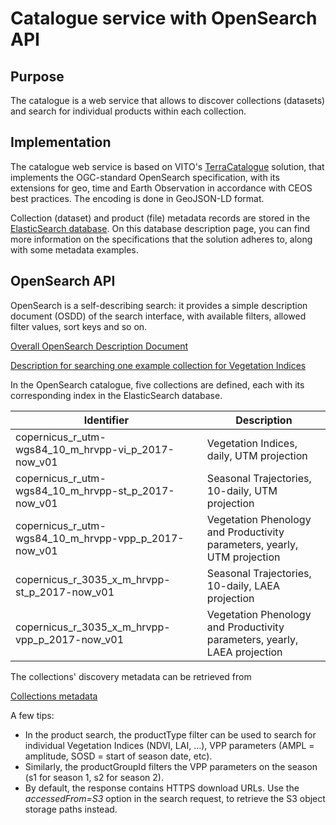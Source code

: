 # Catalogue service with OpenSearch API

## Purpose

The catalogue is a web service that allows to discover collections (datasets) and search for individual products within each collection.

## Implementation

The catalogue web service is based on VITO's [TerraCatalogue](https://docs.terrascope.be/?_gl=1*8vj7j*_ga*MTkzNTQzMDQyNy4xNjM2MDEzMjAx*_ga_8W09K9NBS9*MTcwMDQ5NDQxNi4xNC4xLjE3MDA0OTQ0MjEuMC4wLjA.#/Developers/WebServices/TerraCatalogue/TerraCatalogue) solution, that implements the OGC-standard OpenSearch specification, with its extensions for geo, time and Earth Observation in accordance with CEOS best practices.
The encoding is done in GeoJSON-LD format.

Collection (dataset) and product (file) metadata records are stored in the [ElasticSearch database](../04_Database/properties/). On this database description page, you can find more information on the specifications that the solution adheres to, along with some metadata examples.

## OpenSearch API

OpenSearch is a self-describing search: it provides a simple description document (OSDD) of the search interface, with available filters, allowed filter values, sort keys and so on.

[Overall OpenSearch Description Document](https://phenology.vgt.vito.be/description)

[Description for searching one example collection for Vegetation Indices](https://phenology.vgt.vito.be/description?collection=copernicus_r_utm-wgs84_10_m_hrvpp-vi_p_2017-now_v01)

In the OpenSearch catalogue, five collections are defined, each with its corresponding index in the ElasticSearch database.

|Identifier|Description|
|----------|-----------|
|copernicus_r_utm-wgs84_10_m_hrvpp-vi_p_2017-now_v01|Vegetation Indices, daily, UTM projection|
|copernicus_r_utm-wgs84_10_m_hrvpp-st_p_2017-now_v01|Seasonal Trajectories, 10-daily, UTM projection|
|copernicus_r_utm-wgs84_10_m_hrvpp-vpp_p_2017-now_v01|Vegetation Phenology and Productivity parameters, yearly, UTM projection|
|copernicus_r_3035_x_m_hrvpp-st_p_2017-now_v01|Seasonal Trajectories, 10-daily, LAEA projection|
|copernicus_r_3035_x_m_hrvpp-vpp_p_2017-now_v01|Vegetation Phenology and Productivity parameters, yearly, LAEA projection|

The collections' discovery metadata can be retrieved from 

[Collections metadata](https://phenology.vgt.vito.be/collections)

A few tips:
* In the product search, the productType filter can be used to search for individual Vegetation Indices (NDVI, LAI, ...), VPP parameters (AMPL = amplitude, SOSD = start of season date, etc). 
* Similarly, the productGroupId filters the VPP parameters on the season (s1 for season 1, s2 for season 2).
* By default, the response contains HTTPS download URLs. Use the _accessedFrom=S3_ option in the search request, to retrieve the S3 object storage paths instead.

